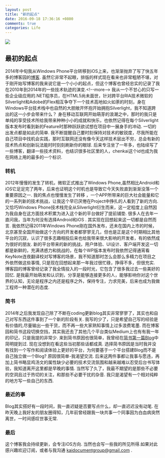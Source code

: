 ```yaml
---
layout: post
title: "新的起点"
date: 2016-09-18 17:36:16 +0800
comments: true
categories: Life
---
```

![][image-1]
## 最初的起点
2014年中旬我从Windows Phone平台转移到iOS上来，也渐渐抛弃了写了快五年多的博客园的[博客][1]. 虽然它非常不起眼，排版的样式现在看来也非常粗陋不堪，对于刚开始写博客的我来说它是一个小小的起点，但这个博客也曾经忠实的记录了我在2010年到2014年的一些技术轨迹的演变.\<!--more--\> 我从一个不甘心的只写一些企业级应用的.NET程序员，在HTML5尚未面世，针对跨平台RIA技术微软的Silverlight和Adobe的Flex相互争夺下一个技术高地如火如荼的时刻，身在Windows平台技术栈中也自然的大胆敞开怀抱开始拥抱Silverlight，我不知道跨出的这一小步会带来什么？
身在移动互联网开始萌芽的浪潮之中，那时的我只是单纯的享受技术所给我带来种种小小的成就和快乐，也依然记得在每个Silverlight版本发布时看到新的Feature时那种跃跃欲试想在项目中一展身手的冲动. 一切的出发点都是如此的简单. 我不断提醒自己要时刻保持对技术的敏锐度，尽我所能在自己项目中找机会实践，那时互联网还没有像今天这样技术层出不穷，总会有新的技术热点和创新玩法能时时刻刻刷新你的眼球. 后来专注坐了一年多，也陆续写了一些博客，翻译一些技术资料，也结识很多社区里的人，chenkai这个id也成为我在网络上用的最多的一个标识.
### 转机
2012年慢慢的发生了转机，微软正式推出了Windows Phone,虽然相比Android和iOS它足足完了两年，后来也证明这个时机也是导致它今天失败直到渐渐没落一个重要原因之一. 我的焦点也慢慢发生了转移 ，一个APP所带来的巨大社会能量和它的一系列新的技术挑战，让我这个早已厌倦在Project中挣扎的人看到了新的方向. 又恰巧Windows Phone技术栈完全从Silverlight衍生而来，这一定程度上自然因为我自身在这方面技术积累为进入这个新的平台做好了提前铺垫. 很多人在去年一直问我，当年为何没有选择Android和iOS . 其实现在回想起来这一切都是自然而言. 
我依然记得2011年Windows Phone刚在国外发布，还未在国内上市的时候，北京甚至全国开始做这个方向的开发者都寥寥无几，但也是正是这个时期相比其他平台的沉寂，认识了很多志趣相投后来也给我带来很大影响的开发者，有的依然成为很好的朋友. 新的平台带来的新的挑战，用户体验、UI设计、客户端开发这一切都是新鲜的，充满诱惑力和挑战的，在每个WP版本发布时我依然记得通宵看KeyNote连夜翻译校对写博客的场景，我不知道那时怎么会那么多精力在项目之外依然做这些事情, 只是现在回想起来那一年我过很忙碌，挣得不多，但很充实.
博客园的博客曾经记录了我全情投入的一段时光，它包含了很多我过去一些美好的回忆. 是我最开始萌发和认识到，分享是能够连接更多的人，能够影响你对这个世界的认知，无论是程序之内还是程序之外，保持专注，力求完美，后来也成为我做工程师一种潜在的态度.
### 简书
2014年之后我发现自己除了不断在coding更新blog其实非常寥寥了，其实也和自己对写东西这件事到了一个新的阶段有关. 我写的少了，只是希望自己写的经验是有价值的,尽量输出一些干货，而不再一些大家熟知事情上过多浪费笔墨. 而在博客园和简书这段切换空挡，其实我还去了其他几个平台类似Medium上也有有我一年的印记，只是我提的非常少. 来到简书原因也很简单，我曾经在[简书第一篇Blog][2]中简明提到过. 现在没想到在看这些当初那些话都成真.
选择简书原因是当时我并没有找到一个写作和阅读体验上更好的平台，为何要基于一个平台搭建Blog而不是自己独立做一个Blog? 原因很简单-我渴望交流. 后来这两件事都让我事与愿违，再加上简书略显鸡汤文的属性缺少必要的技术交流氛围和越来越难以忍受后台书写体验，我知道离开这里都是早晚的事情. 当然写了久了，我最不期望的是那些不必要的空洞且过于热切的关注，和那些不必要干扰的杂音.  我只是渴望有一个相对纯粹的地方写一些自己的东西.
### 最近的事
Blog其实搭好有一段时间，我一直迟疑是否要写点什么，却一直迟迟没有动笔. 在昨天晚上我好友的朋友圈得知，几年前曾经跟我一块共事一个同事因为白血病突然离世，一时间感叹世事无常. 
### 最后
这个博客我会持续更新，会专注iOS方向. 当然也会写一些我的所见所得.如果对此感兴趣欢迎订阅，或者与我沟通 kaidocumentgroup@gmail.com .

[1]:	http://www.cnblogs.com/chenkai
[2]:	http://www.jianshu.com/p/9c820afa87db

[image-1]:	https://drscdn.500px.org/photo/99885779/m%3D900/834553566e5b32b0e6b635156a1578f6